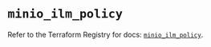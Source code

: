 # `minio_ilm_policy`

Refer to the Terraform Registry for docs: [`minio_ilm_policy`](https://registry.terraform.io/providers/ferlab-ste-justine/minio/0.2.0/docs/resources/ilm_policy).
